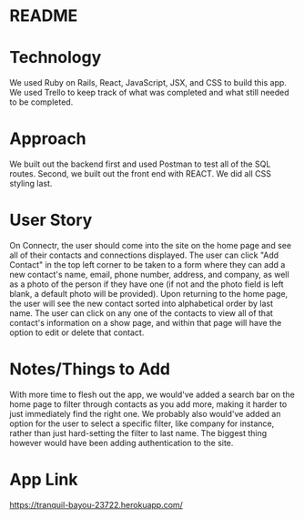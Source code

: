 # README

# Technology

We used Ruby on Rails, React, JavaScript, JSX, and CSS to build this app. We used Trello to keep track of what was completed and what still needed to be completed.

# Approach

We built out the backend first and used Postman to test all of the SQL routes. Second, we built out the front end with REACT. We did all CSS styling last.

# User Story

On Connectr, the user should come into the site on the home page and see all of their contacts and connections displayed. The user can click "Add Contact" in the top left corner to be taken to a form where they can add a new contact's name, email, phone number, address, and company, as well as a photo of the person if they have one (if not and the photo field is left blank, a default photo will be provided). Upon returning to the home page, the user will see the new contact sorted into alphabetical order by last name. The user can click on any one of the contacts to view all of that contact's information on a show page, and within that page will have the option to edit or delete that contact.

# Notes/Things to Add

With more time to flesh out the app, we would've added a search bar on the home page to filter through contacts as you add more, making it harder to just immediately find the right one. We probably also would've added an option for the user  to select a specific filter, like company for instance, rather than just hard-setting the filter to last name. The biggest thing however would have been adding authentication to the site.

# App Link

https://tranquil-bayou-23722.herokuapp.com/
